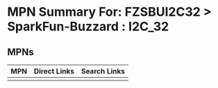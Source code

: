 



# MPN Summary For: FZSBUI2C32 > SparkFun-Buzzard : I2C_32

## MPNs
  

|MPN|Direct Links|Search Links|
| :--- | :--- | :--- |
||||
